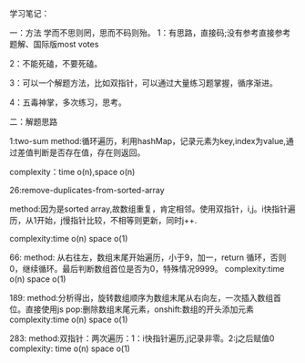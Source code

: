 学习笔记：

一：方法
学而不思则罔，思而不码则殆。
1：有思路，直接码;没有参考直接参考题解、国际版most votes

2：不能死磕，不要死磕。

3：可以一个解题方法，比如双指针，可以通过大量练习题掌握，循序渐进。

4：五毒神掌，多次练习，思考。

二：解题思路

 1:two-sum
 method:循环遍历，利用hashMap，记录元素为key,index为value,通过差值判断是否存在值，存在则返回。
 
 complexity：time o(n),space o(n)
 
 26:remove-duplicates-from-sorted-array
 
 method:因为是sorted array,故数组重复，肯定相邻。使用双指针，i,j。i快指针遍历，从1开始，j慢指针比较，不相等则更新，同时j++.
 
 complexity:time o(n) space o(1)
 
 66:<plus-one> 
 method: 从右往左，数组末尾开始遍历，小于9，加一，return 循环，否则0，继续循环。最后判断数组首位是否为0，特殊情况9999。
 complexity:time o(n) space o(1)
 
 189:<rotate-array>
 method:分析得出，旋转数组顺序为数组末尾从右向左，一次插入数组首位。直接使用js pop:删除数组末尾元素，onshift:数组的开头添加元素
 complexity:time o(n) space o(1)
 
 283:<move-zeroes> 
 method:双指针：两次遍历：1：i快指针遍历,j记录非零。2:j之后赋值0
 complexity: time o(n) space o(1)
 
